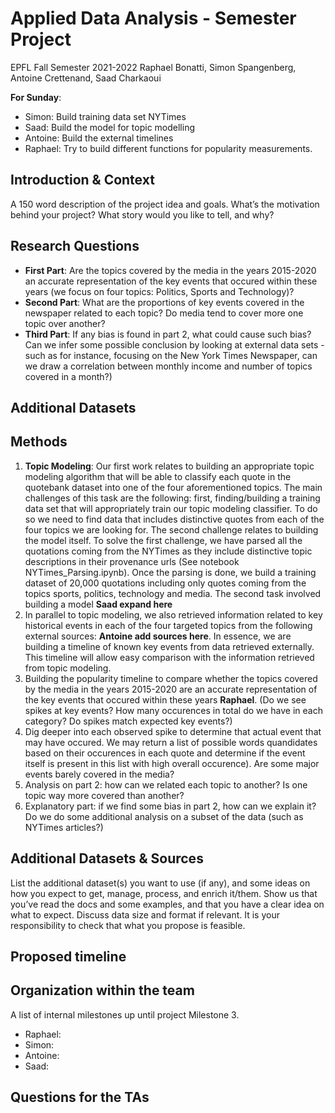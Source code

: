 # Applied Data Analysis - Semester Project
EPFL Fall Semester 2021-2022
Raphael Bonatti, Simon Spangenberg, Antoine Crettenand, Saad Charkaoui

**For Sunday**: 
* Simon: Build training data set NYTimes
* Saad: Build the model for topic modelling
* Antoine: Build the external timelines
* Raphael: Try to build different functions for popularity measurements. 

## Introduction & Context

A 150 word description of the project idea and goals. What’s the motivation behind your project? What story would you like to tell, and why?

## Research Questions
* **First Part**: Are the topics covered by the media in the years 2015-2020 an accurate representation of the key events that occured within these years (we focus on four topics: Politics, Sports and Technology)?
* **Second Part**: What are the proportions of key events covered in the newspaper related to each topic? Do media tend to cover more one topic over another? 
* **Third Part**: If any bias is found in part 2, what could cause such bias? Can we infer some possible conclusion by looking at external data sets - such as for instance, focusing on the New York Times Newspaper, can we draw a correlation between monthly income and number of topics covered in a month?)

## Additional Datasets

## Methods
1. **Topic Modeling**: Our first work relates to building an appropriate topic modeling algorithm that will be able to classify each quote in the quotebank dataset into one of the four aforementioned topics. The main challenges of this task are the following: first, finding/building a training data set that will appropriately train our topic modeling classifier. To do so we need to find data that includes distinctive quotes from each of the four topics we are looking for. The second challenge relates to building the model itself. To solve the first challenge, we have parsed all the quotations coming from the NYTimes as they include distinctive topic descriptions in their provenance urls (See notebook NYTimes_Parsing.ipynb). Once the parsing is done, we build a training dataset of 20,000 quotations including only quotes coming from the topics sports, politics, technology and media. The second task involved building a model **Saad expand here**
2. In parallel to topic modeling, we also retrieved information related to key historical events in each of the four targeted topics from the following external sources: **Antoine add sources here**. In essence, we are building a timeline of known key events from data retrieved externally. This timeline will allow easy comparison with the information retrieved from topic modeling. 
3. Building the popularity timeline to compare whether the topics covered by the media in the years 2015-2020 are an accurate representation of the key events that occured within these years **Raphael**. (Do we see spikes at key events? How many occurences in total do we have in each category? Do spikes match expected key events?)
4. Dig deeper into each observed spike to determine that actual event that may have occured. We may return a list of possible words quandidates based on their occurences in each quote and determine if the event itself is present in this list with high overall occurence). Are some major events barely covered in the media? 
5. Analysis on part 2: how can we related each topic to another? Is one topic way more covered than another? 
6. Explanatory part: if we find some bias in part 2, how can we explain it? Do we do some additional analysis on a subset of the data (such as NYTimes articles?) 

## Additional Datasets & Sources
List the additional dataset(s) you want to use (if any), and some ideas on how you expect to get, manage, process, and enrich it/them. Show us that you’ve read the docs and some examples, and that you have a clear idea on what to expect. Discuss data size and format if relevant. It is your responsibility to check that what you propose is feasible.

## Proposed timeline

## Organization within the team
A list of internal milestones up until project Milestone 3.
* Raphael: 
* Simon: 
* Antoine:
* Saad:

## Questions for the TAs




